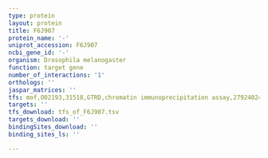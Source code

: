 ```yaml
---
type: protein
layout: protein
title: F6J907
protein_name: '-'
uniprot_accession: F6J907
ncbi_gene_id: '-'
organism: Drosophila melanogaster
function: target gene
number_of_interactions: '1'
orthologs: ''
jaspar_matrices: ''
tfs: mof,O02193,31518,GTRD,chromatin immunoprecipitation assay,27924024%5Buid%5D,No
targets: ''
tfs_download: tfs_of_F6J907.tsv
targets_download: ''
bindingSites_download: ''
binding_sites_ls: ''

---
```

